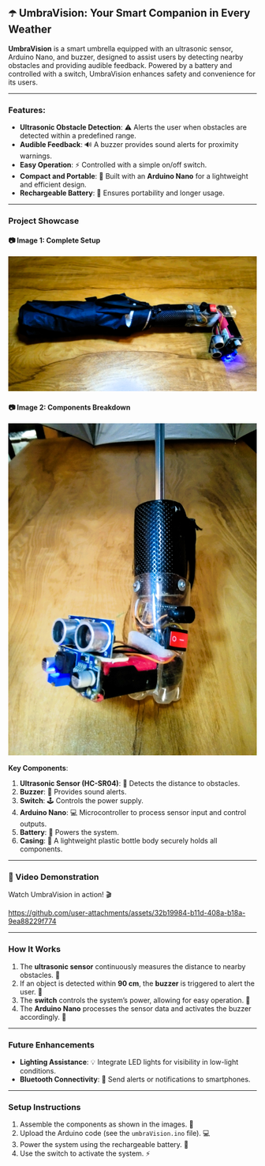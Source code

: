 ## ☂️ UmbraVision: Your Smart Companion in Every Weather

**UmbraVision** is a smart umbrella equipped with an ultrasonic sensor, Arduino Nano, and buzzer, designed to assist users by detecting nearby obstacles and providing audible feedback. Powered by a battery and controlled with a switch, UmbraVision enhances safety and convenience for its users.

---

### Features:
- **Ultrasonic Obstacle Detection**: ⚠️ Alerts the user when obstacles are detected within a predefined range.
- **Audible Feedback**: 🔊 A buzzer provides sound alerts for proximity warnings.
- **Easy Operation**: ⚡ Controlled with a simple on/off switch.
- **Compact and Portable**: 💼 Built with an **Arduino Nano** for a lightweight and efficient design.
- **Rechargeable Battery**: 🔋 Ensures portability and longer usage.

---

### Project Showcase

#### 📷 Image 1: Complete Setup  
![UmbraVision Complete Setup](assets/img1.png)  

#### 📷 Image 2: Components Breakdown  
![UmbraVision Components](assets/img2.jpg)  

**Key Components**:  
1. **Ultrasonic Sensor (HC-SR04)**: 📏 Detects the distance to obstacles.  
2. **Buzzer**: 🔔 Provides sound alerts.  
3. **Switch**: 🕹️ Controls the power supply.  
4. **Arduino Nano**: 💻 Microcontroller to process sensor input and control outputs.  
5. **Battery**: 🔋 Powers the system.  
6. **Casing**: 🧳 A lightweight plastic bottle body securely holds all components.  

---

### 🎥 Video Demonstration  
Watch UmbraVision in action! 🎬

https://github.com/user-attachments/assets/32b19984-b11d-408a-b18a-9ea88229f774

---

### How It Works  
1. The **ultrasonic sensor** continuously measures the distance to nearby obstacles. 📡  
2. If an object is detected within **90 cm**, the **buzzer** is triggered to alert the user. 📢  
3. The **switch** controls the system’s power, allowing for easy operation. 🔌  
4. The **Arduino Nano** processes the sensor data and activates the buzzer accordingly. 🤖  

---

### Future Enhancements  
- **Lighting Assistance**: 💡 Integrate LED lights for visibility in low-light conditions.  
- **Bluetooth Connectivity**: 📱 Send alerts or notifications to smartphones.  

---

### Setup Instructions  
1. Assemble the components as shown in the images. 🔧  
2. Upload the Arduino code (see the `umbraVision.ino` file). 💻  
3. Power the system using the rechargeable battery. 🔋  
4. Use the switch to activate the system. ⚡  